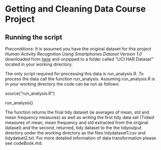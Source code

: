 Getting and Cleaning Data Course Project
================================

## Running the script

*Preconditions:*  It is assumed you have the original dataset for this project  _Human Activity Recognition Using Smartphones Dataset Version 1.0_  downloaded from [here](https://d396qusza40orc.cloudfront.net/getdata%2Fprojectfiles%2FUCI%20HAR%20Dataset.zip) and unzipped to a folder called "UCI HAR Dataset" located in your working directory.

The only script required for processing this data is run_analysis.R.  To process the data call the function run_analysis. Assuming run_analysis.R is in your working directory the code can be run as follows:

source("run_analysis.R")

run_analysis()

The function returns the final tidy dataset (ie averages of mean, std and mean frequency measures) as well as writing the first tidy data set (Tidied measures of mean, mean frequency and std extracted from the original dataset) and the second, returned, tidy dataset to the the tidyoutput directory under the working directory as the files tidydataset1.csv and tidydatset2.txt.  For more detailed information of data transformation please see codeBook.md. 
